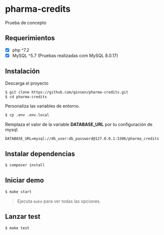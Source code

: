 # pharma-credits
Prueba de concepto

## Requerimientos

- [x] php ^7.2
- [x] MySQL ^5.7 (Pruebas realizadas com MySQL 8.0.17)

## Instalación

Descarga el proyecto

```bash
$ git clone https://github.com/ginsen/pharma-credits.git
$ cd pharma-credits
```

Personaliza las variables de entorno.

```bash
$ cp .env .env.local
```

Remplaza el valor de la variable **DATABASE_URL** por tu configuración de mysql.

```dotenv
DATABASE_URL=mysql://db_user:db_password@127.0.0.1:3306/pharma_credits
```

## Instalar dependencias

```bash
$ composer install 
```

## Iniciar demo

```bash
$ make start
```

> Ejecuta `make` para ver todas las opciones.

## Lanzar test

```bash
$ make test
```
